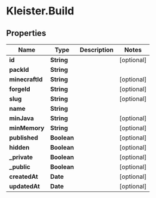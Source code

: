 # Kleister.Build

## Properties

Name | Type | Description | Notes
------------ | ------------- | ------------- | -------------
**id** | **String** |  | [optional] 
**packId** | **String** |  | 
**minecraftId** | **String** |  | [optional] 
**forgeId** | **String** |  | [optional] 
**slug** | **String** |  | [optional] 
**name** | **String** |  | 
**minJava** | **String** |  | [optional] 
**minMemory** | **String** |  | [optional] 
**published** | **Boolean** |  | [optional] 
**hidden** | **Boolean** |  | [optional] 
**_private** | **Boolean** |  | [optional] 
**_public** | **Boolean** |  | [optional] 
**createdAt** | **Date** |  | [optional] 
**updatedAt** | **Date** |  | [optional] 


